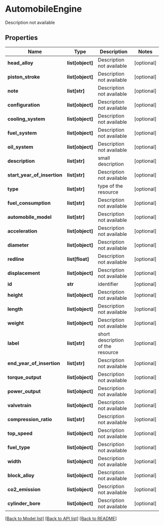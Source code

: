 # AutomobileEngine

Description not available
## Properties
Name | Type | Description | Notes
------------ | ------------- | ------------- | -------------
**head_alloy** | **list[object]** | Description not available | [optional] 
**piston_stroke** | **list[object]** | Description not available | [optional] 
**note** | **list[str]** | Description not available | [optional] 
**configuration** | **list[object]** | Description not available | [optional] 
**cooling_system** | **list[object]** | Description not available | [optional] 
**fuel_system** | **list[object]** | Description not available | [optional] 
**oil_system** | **list[object]** | Description not available | [optional] 
**description** | **list[str]** | small description | [optional] 
**start_year_of_insertion** | **list[str]** | Description not available | [optional] 
**type** | **list[str]** | type of the resource | [optional] 
**fuel_consumption** | **list[str]** | Description not available | [optional] 
**automobile_model** | **list[str]** | Description not available | [optional] 
**acceleration** | **list[object]** | Description not available | [optional] 
**diameter** | **list[object]** | Description not available | [optional] 
**redline** | **list[float]** | Description not available | [optional] 
**displacement** | **list[object]** | Description not available | [optional] 
**id** | **str** | identifier | [optional] 
**height** | **list[object]** | Description not available | [optional] 
**length** | **list[object]** | Description not available | [optional] 
**weight** | **list[object]** | Description not available | [optional] 
**label** | **list[str]** | short description of the resource | [optional] 
**end_year_of_insertion** | **list[str]** | Description not available | [optional] 
**torque_output** | **list[object]** | Description not available | [optional] 
**power_output** | **list[object]** | Description not available | [optional] 
**valvetrain** | **list[object]** | Description not available | [optional] 
**compression_ratio** | **list[str]** | Description not available | [optional] 
**top_speed** | **list[object]** | Description not available | [optional] 
**fuel_type** | **list[object]** | Description not available | [optional] 
**width** | **list[object]** | Description not available | [optional] 
**block_alloy** | **list[object]** | Description not available | [optional] 
**co2_emission** | **list[object]** | Description not available | [optional] 
**cylinder_bore** | **list[object]** | Description not available | [optional] 

[[Back to Model list]](../README.md#documentation-for-models) [[Back to API list]](../README.md#documentation-for-api-endpoints) [[Back to README]](../README.md)


